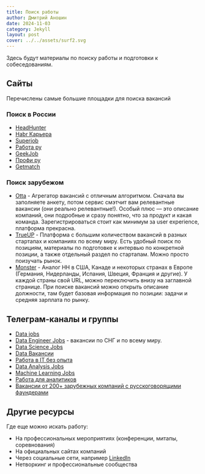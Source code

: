 ```yaml
---
title: Поиск работы
author: Дмитрий Аношин
date: 2024-11-03
category: Jekyll
layout: post
cover: ../../assets/surf2.svg
---
```


Здесь будут материалы по поиску работы и подготовки к собеседованиям.

## Сайты
Перечислены самые большие площадки для поиска вакансий
### Поиск в России

- [HeadHunter](https://hh.ru/)
- [Habr Карьера](https://career.habr.com/)
- [Superjob](https://www.superjob.ru/)
- [Работа ру](https://www.rabota.ru/)
- [GeekJob](https://geekjob.ru/)
- [Профи ру](https://profi.ru/)
- [Getmatch](https://getmatch.ru/)

### Поиск зарубежом

- [Otta](https://otta.com/) - Агрегатор вакансий с отличным алгоритмом. Сначала вы заполняете анкету, потом сервис смэтчит вам релевантные вакансии (они реально релевантные!). Особый плюс — это описание компаний, они подробные и сразу понятно, что за продукт и какая команда. Зарегистрироваться стоит как минимум за user experience, платформа прекрасна.
- [TrueUP](https://www.trueup.io/) - Платформа с большим количеством вакансий в разных стартапах и компаниях по всему миру. Есть удобный поиск по позициям, материалы по подготовке к интервью по конкретной позиции, а также отдельный раздел по стартапам. Можно просто поизучать рынок.
- [Monster](https://www.monster.com/) - Аналог HH в США, Канаде и некоторых странах в Европе (Германия, Нидерланды, Испания, Швеция, Франция и другие). У каждой страны свой URL, можно переключить внизу на заглавной странице. При поиске вакансий можно открыть описание должности, там будет базовая информация по позиции: задачи и средняя зарплата по рынку.

## Телеграм-каналы и группы

- [Data jobs](https://t.me/datajob)
- [Data Engineer Jobs](https://t.me/data_engineer_jobs) - вакансии по СНГ и по всему миру.
- [Data Science Jobs](https://t.me/datasciencejobs)
- [Data Вакансии](https://t.me/data_vacancy)
- [Работа в IT без опыта](https://t.me/data_analysis_junior)
- [Data Analysis Jobs](https://t.me/data_analysis_jobs)
- [Machine Learning Jobs](https://t.me/Machinelearning_Jobs)
- [Работа для аналитиков](https://t.me/analyst_job)
- [Вакансии от 200+ зарубежных компаний с русскоговорящими фаундерами](https://t.me/zarubezhom_jobs)

## Другие ресурсы

Где еще можно искать работу: 
- На профессиональных мероприятиях (конференции, митапы, соревнования)
- На официальных сайтах компаний 
- Через социальные сети, например [LinkedIn](http://linkedin.com/)
- Нетворкинг и профессиональные сообщества
